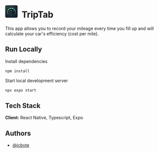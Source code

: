 # <img src="assets/favicon.png" height="40"> &nbsp;TripTab

This app allows you to record your mileage every time you fill up and will calculate your car's efficiency (cost per mile).

## Run Locally

Install dependencies

```bash
npm install
```

Start local development server

```bash
npx expo start
```

## Tech Stack

**Client:** React Native, Typescript, Expo

## Authors

- [@jcbyte](https://www.github.com/jcbyte)
